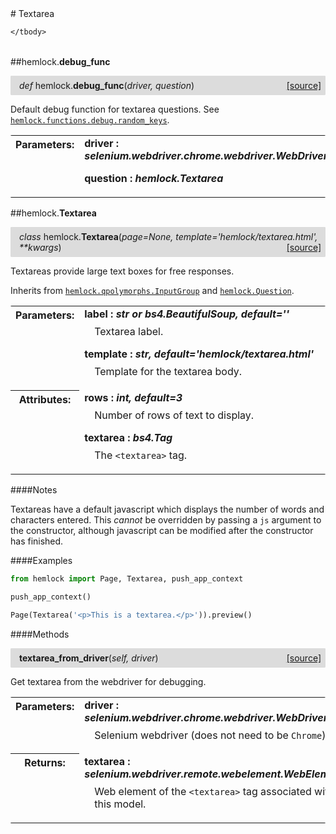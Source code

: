 <script src="https://cdn.mathjax.org/mathjax/latest/MathJax.js?config=TeX-AMS-MML_HTMLorMML" type="text/javascript"></script>

<link rel="stylesheet" href="https://assets.readthedocs.org/static/css/readthedocs-doc-embed.css" type="text/css" />

<style>
    a.src-href {
        float: right;
    }
    p.attr {
        margin-top: 0.5em;
        margin-left: 1em;
    }
    p.func-header {
        background-color: gainsboro;
        border-radius: 0.1em;
        padding: 0.5em;
        padding-left: 1em;
    }
    table.field-table {
        border-radius: 0.1em
    }
</style># Textarea

<table class="docutils field-list field-table" frame="void" rules="none">
    <col class="field-name" />
    <col class="field-body" />
    <tbody valign="top">
        
    </tbody>
</table>



##hemlock.**debug_func**

<p class="func-header">
    <i>def</i> hemlock.<b>debug_func</b>(<i>driver, question</i>) <a class="src-href" target="_blank" href="https://github.com/dsbowen/hemlock/blob/master/hemlock/qpolymorphs/textarea.py#L9">[source]</a>
</p>

Default debug function for textarea questions. See
[`hemlock.functions.debug.random_keys`](debug_functions.md).

<table class="docutils field-list field-table" frame="void" rules="none">
    <col class="field-name" />
    <col class="field-body" />
    <tbody valign="top">
        <tr class="field">
    <th class="field-name"><b>Parameters:</b></td>
    <td class="field-body" width="100%"><b>driver : <i>selenium.webdriver.chrome.webdriver.WebDriver</i></b>
<p class="attr">
    
</p>
<b>question : <i>hemlock.Textarea</i></b>
<p class="attr">
    
</p></td>
</tr>
    </tbody>
</table>



##hemlock.**Textarea**

<p class="func-header">
    <i>class</i> hemlock.<b>Textarea</b>(<i>page=None, template='hemlock/textarea.html', **kwargs</i>) <a class="src-href" target="_blank" href="https://github.com/dsbowen/hemlock/blob/master/hemlock/qpolymorphs/textarea.py#L29">[source]</a>
</p>

Textareas provide large text boxes for free responses.

Inherits from [`hemlock.qpolymorphs.InputGroup`](input_group.md) and
[`hemlock.Question`](question.md).

<table class="docutils field-list field-table" frame="void" rules="none">
    <col class="field-name" />
    <col class="field-body" />
    <tbody valign="top">
        <tr class="field">
    <th class="field-name"><b>Parameters:</b></td>
    <td class="field-body" width="100%"><b>label : <i>str or bs4.BeautifulSoup, default=''</i></b>
<p class="attr">
    Textarea label.
</p>
<b>template : <i>str, default='hemlock/textarea.html'</i></b>
<p class="attr">
    Template for the textarea body.
</p></td>
</tr>
<tr class="field">
    <th class="field-name"><b>Attributes:</b></td>
    <td class="field-body" width="100%"><b>rows : <i>int, default=3</i></b>
<p class="attr">
    Number of rows of text to display.
</p>
<b>textarea : <i>bs4.Tag</i></b>
<p class="attr">
    The <code>&lt;textarea&gt;</code> tag.
</p></td>
</tr>
    </tbody>
</table>

####Notes

Textareas have a default javascript which displays the number of words and
characters entered. This *cannot* be overridden by passing a `js` argument
to the constructor, although javascript can be modified after the
constructor has finished.

####Examples

```python
from hemlock import Page, Textarea, push_app_context

push_app_context()

Page(Textarea('<p>This is a textarea.</p>')).preview()
```

####Methods



<p class="func-header">
    <i></i> <b>textarea_from_driver</b>(<i>self, driver</i>) <a class="src-href" target="_blank" href="https://github.com/dsbowen/hemlock/blob/master/hemlock/qpolymorphs/textarea.py#L98">[source]</a>
</p>

Get textarea from the webdriver for debugging.

<table class="docutils field-list field-table" frame="void" rules="none">
    <col class="field-name" />
    <col class="field-body" />
    <tbody valign="top">
        <tr class="field">
    <th class="field-name"><b>Parameters:</b></td>
    <td class="field-body" width="100%"><b>driver : <i>selenium.webdriver.chrome.webdriver.WebDriver</i></b>
<p class="attr">
    Selenium webdriver (does not need to be <code>Chrome</code>).
</p></td>
</tr>
<tr class="field">
    <th class="field-name"><b>Returns:</b></td>
    <td class="field-body" width="100%"><b>textarea : <i>selenium.webdriver.remote.webelement.WebElement</i></b>
<p class="attr">
    Web element of the <code>&lt;textarea&gt;</code> tag associated with this model.
</p></td>
</tr>
    </tbody>
</table>

